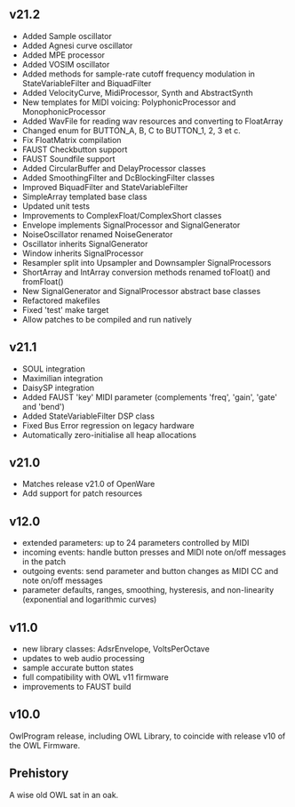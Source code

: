 v21.2
-----

* Added Sample oscillator
* Added Agnesi curve oscillator
* Added MPE processor
* Added VOSIM oscillator
* Added methods for sample-rate cutoff frequency modulation in StateVariableFilter and BiquadFilter
* Added VelocityCurve, MidiProcessor, Synth and AbstractSynth
* New templates for MIDI voicing: PolyphonicProcessor and MonophonicProcessor
* Added WavFile for reading wav resources and converting to FloatArray
* Changed enum for BUTTON_A, B, C to BUTTON_1, 2, 3 et c.
* Fix FloatMatrix compilation
* FAUST Checkbutton support
* FAUST Soundfile support
* Added CircularBuffer and DelayProcessor classes
* Added SmoothingFilter and DcBlockingFilter classes
* Improved BiquadFilter and StateVariableFilter
* SimpleArray templated base class
* Updated unit tests
* Improvements to ComplexFloat/ComplexShort classes
* Envelope implements SignalProcessor and SignalGenerator
* NoiseOscillator renamed NoiseGenerator
* Oscillator inherits SignalGenerator
* Window inherits SignalProcessor
* Resampler split into Upsampler and Downsampler SignalProcessors
* ShortArray and IntArray conversion methods renamed toFloat() and fromFloat()
* New SignalGenerator and SignalProcessor abstract base classes
* Refactored makefiles
* Fixed 'test' make target
* Allow patches to be compiled and run natively

v21.1
-----

* SOUL integration
* Maximilian integration
* DaisySP integration
* Added FAUST 'key' MIDI parameter (complements 'freq', 'gain', 'gate' and 'bend')
* Added StateVariableFilter DSP class
* Fixed Bus Error regression on legacy hardware
* Automatically zero-initialise all heap allocations

v21.0
-----

* Matches release v21.0 of OpenWare
* Add support for patch resources

v12.0
-----

* extended parameters: up to 24 parameters controlled by MIDI
* incoming events: handle button presses and MIDI note on/off messages in the patch
* outgoing events: send parameter and button changes as MIDI CC and note on/off messages
* parameter defaults, ranges, smoothing, hysteresis, and non-linearity (exponential and logarithmic curves)

v11.0
-----

* new library classes: AdsrEnvelope, VoltsPerOctave
* updates to web audio processing
* sample accurate button states
* full compatibility with OWL v11 firmware
* improvements to FAUST build

v10.0
-----

OwlProgram release, including OWL Library, to coincide with release v10 of the OWL Firmware.


Prehistory
-----------

A wise old OWL sat in an oak.